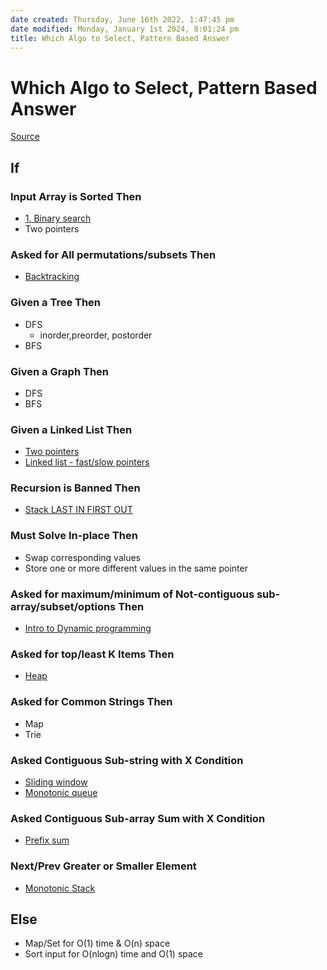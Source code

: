 ```yaml
---
date created: Thursday, June 16th 2022, 1:47:45 pm
date modified: Monday, January 1st 2024, 8:01:24 pm
title: Which Algo to Select, Pattern Based Answer
---
```


# Which Algo to Select, Pattern Based Answer

[Source](https://seanprashad.com/leetcode-patterns/)

## If

### Input Array is Sorted Then

- [1. Binary search](Algo/Fundamental%20Algorithms/Searching%20algos/1.%20Binary%20search.md)
- Two pointers

### Asked for All permutations/subsets Then

- [Backtracking](Algo/Fundamental%20Algorithms/Recursion/Backtracking.md)

### Given a Tree Then

- DFS
	- inorder,preorder, postorder
- BFS

### Given a Graph Then

- DFS
- BFS

### Given a Linked List Then

- [Two pointers](Algo/Fundamental%20Algorithms/Misc/Sub%20Array/Two%20pointers.md)
- [Linked list - fast/slow pointers](Algo/Fundamental%20Algorithms/Linked%20List/Linked%20list.md#The%20Runner%20Technique)

### Recursion is Banned Then

- [Stack LAST IN FIRST OUT](Algo/Fundamental%20Algorithms/Linked%20List/Stack%20&%20Queue.md#Stack%20{LAST%20IN%20FIRST%20OUT})

### Must Solve In-place Then

- Swap corresponding values
- Store one or more different values in the same pointer

### Asked for maximum/minimum of Not-contiguous sub-array/subset/options Then

- [Intro to Dynamic programming](Algo/Fundamental%20Algorithms/Recursion/Intro%20to%20Dynamic%20programming.md)

### Asked for top/least K Items Then

- [Heap](Algo/Fundamental%20Algorithms/Linked%20List/Stack%20&%20Queue.md#Priority%20Queue%202%20{%20Heapq%20})

### Asked for Common Strings Then

- Map
- Trie

### Asked Contiguous Sub-string with X Condition

- [Sliding window](Algo/Fundamental%20Algorithms/Misc/Sub%20Array/Sliding%20window.md)
- [Monotonic queue](Algo/Fundamental%20Algorithms/Misc/Monotonic/Monotonic%20queue.md)

### Asked Contiguous Sub-array Sum with X Condition

- [Prefix sum](Algo/Fundamental%20Algorithms/Misc/Sub%20Array/Prefix%20sum.md)

### Next/Prev Greater or Smaller Element

- [Monotonic Stack](Algo/Fundamental%20Algorithms/Misc/Monotonic/Monotonic%20Stack.md)

## Else

- Map/Set for O(1) time & O(n) space
- Sort input for O(nlogn) time and O(1) space
